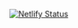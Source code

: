 [![Netlify Status](https://api.netlify.com/api/v1/badges/9273d67d-0c80-4ca5-8a76-f4bf19f448d3/deploy-status)](https://app.netlify.com/sites/dharmawan/deploys)
